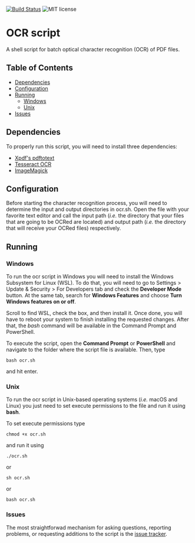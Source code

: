[![Build Status](https://travis-ci.com/tsrsilva/ocr-script.svg?branch=master)](https://travis-ci.com/tsrsilva/ocr-script)
![MIT license](https://img.shields.io/github/license/tsrsilva/ocr-script)

# OCR script
A shell script for batch optical character recognition (OCR) of PDF files.


## Table of Contents
  * [Dependencies](#dependencies)
  * [Configuration](#configuration)
  * [Running](#running)
    * [Windows](#run_windows)
    * [Unix](#run_unix)
  * [Issues](#issues)

<a name="dependencies"></a>
## Dependencies

To properly run this script, you will need to install three dependencies:

  * [Xpdf's pdftotext](https://www.xpdfreader.com/pdftotext-man.html)
  * [Tesseract OCR](https://github.com/tesseract-ocr/)
  * [ImageMagick](https://imagemagick.org/)

<a name="configuration"></a>
## Configuration

Before starting the character recognition process, you will need to determine the
input and output directories in ocr.sh. Open the file with your favorite text
editor and call the input path (*i.e.* the directory that your files that are
going to be OCRed are located) and output path (*i.e.* the directory that will
receive your OCRed files) respectively.

<a name="running"></a>
## Running

<a name="run_windows"></a>
### Windows

To run the ocr script in Windows you will need to install the Windows Subsystem for Linux (WSL).
To do that, you will need to go to Settings > Update & Security > For Developers tab and
check the **Developer Mode** button. At the same tab, search for **Windows Features** and
choose **Turn Windows features on or off**.

Scroll to find WSL, check the box, and then install it. Once done, you will have to reboot your
system to finish installing the requested changes. After that, the *bash* command will be available
in the Command Prompt and PowerShell.

To execute the script, open the **Command Prompt** or **PowerShell** and navigate to
the folder where the script file is available. Then, type

```
bash ocr.sh
```

and hit enter.

<a name="run_unix"></a>
### Unix

To run the ocr script in Unix-based operating systems (*i.e.* macOS and Linux) you just need to
set execute permissions to the file and run it using **bash**.

To set execute permissions type

```
chmod +x ocr.sh
```

and run it using

```
./ocr.sh
```

or

```
sh ocr.sh
```

or

```
bash ocr.sh
```

<a name="issues"></a>
### Issues

The most straightforwad mechanism for asking questions, reporting problems, or requesting additions to the script is the [issue tracker](https://github.com/tsrsilva/ocr-script/issues).
<!--stackedit_data:
eyJoaXN0b3J5IjpbLTIxMjk5NDc4MzhdfQ==
-->
